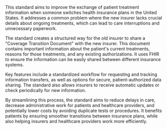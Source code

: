 This standard aims to improve the exchange of patient treatment information when someone switches health insurance plans in the United States. It addresses a common problem where the new insurer lacks crucial details about ongoing treatments, which can lead to care interruptions and unnecessary paperwork.

The standard creates a structured way for the old insurer to share a "Coverage Transition Document" with the new insurer. This document contains important information about the patient's current treatments, reasons for those treatments, and any existing authorizations. It uses FHIR to ensure the information can be easily shared between different insurance systems.

Key features include a standardized workflow for requesting and tracking information transfers, as well as options for secure, patient-authorized data sharing. The standard also allows insurers to receive automatic updates or check periodically for new information.

By streamlining this process, the standard aims to reduce delays in care, decrease administrative work for patients and healthcare providers, and potentially lower costs by avoiding duplicate tests or procedures. It benefits patients by ensuring smoother transitions between insurance plans, while also helping insurers and healthcare providers work more efficiently.